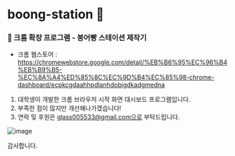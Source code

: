 # boong-station 🥐

### 📍 크롬 확장 프로그램 - 붕어빵 스테이션 제작기

- 크롬 웹스토어 : https://chromewebstore.google.com/detail/%EB%B6%95%EC%96%B4%EB%B9%B5-%EC%8A%A4%ED%85%8C%EC%9D%B4%EC%85%98-chrome-dashboard/ecpkcgdaahhpdlanhdobigdkadgmedna

1. 대학생이 개발한 크롬 브라우저 시작 화면 대시보드 프로그램입니다.
2. 부족한 점이 많지만 개선해나가겠습니다!
3. 연락 및 후원은 glass005533@gmail.com으로 부탁드립니다.

![image](https://github.com/user-attachments/assets/3db0cad9-c21e-4529-9312-ea0e69c8ad95)


감사합니다.
